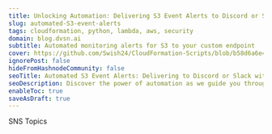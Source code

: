 ```yaml
---
title: Unlocking Automation: Delivering S3 Event Alerts to Discord or Slack Using Webhooks, Lambda, and Custom Endpoints
slug: automated-S3-event-alerts
tags: cloudformation, python, lambda, aws, security
domain: blog.dvsn.ai
subtitle: Automated monitoring alerts for S3 to your custom endpoint
cover: https://github.com/Swish24/CloudFormation-Scripts/blob/b58d6a6e407456b2f42865e241f9b4ab75bf17c3/s3-sns-alerts-lambda/S3AlertsSNS.png
ignorePost: false
hideFromHashnodeCommunity: false
seoTitle: Automated S3 Event Alerts: Delivering to Discord or Slack with Webhooks & Lambda
seoDescription: Discover the power of automation as we guide you through setting up S3 event alerts seamlessly. Learn how to deliver alerts to Discord or Slack using webhooks, Lambda, and your own custom endpoints. Elevate your AWS S3 monitoring game with step-by-step instructions and insights into optimizing your workflow
enableToc: true
saveAsDraft: true
---
```


SNS Topics